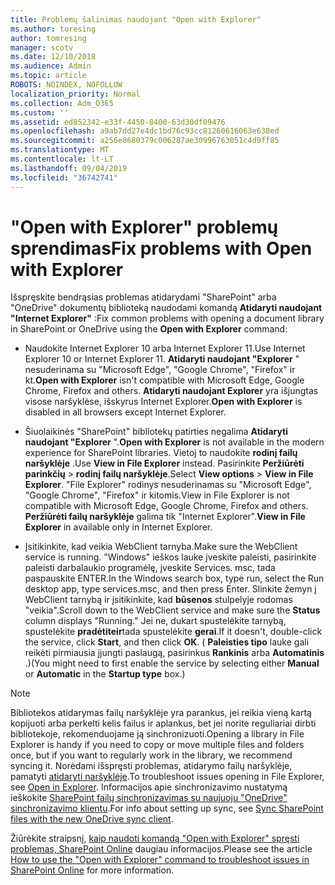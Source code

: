 ```yaml
---
title: Problemų šalinimas naudojant "Open with Explorer"
ms.author: toresing
author: tomresing
manager: scotv
ms.date: 12/10/2018
ms.audience: Admin
ms.topic: article
ROBOTS: NOINDEX, NOFOLLOW
localization_priority: Normal
ms.collection: Adm_O365
ms.custom: ''
ms.assetid: ed852342-e33f-4450-8400-63d30df09476
ms.openlocfilehash: a9ab7dd27e4dc1bd76c93cc81260616063e638ed
ms.sourcegitcommit: a256e8680379c006287ae30996763051c4d9ff85
ms.translationtype: MT
ms.contentlocale: lt-LT
ms.lasthandoff: 09/04/2019
ms.locfileid: "36742741"
---
```

# <a name="fix-problems-with-open-with-explorer"></a><span data-ttu-id="1e46f-102">"Open with Explorer" problemų sprendimas</span><span class="sxs-lookup"><span data-stu-id="1e46f-102">Fix problems with Open with Explorer</span></span>

<span data-ttu-id="1e46f-103">Išspręskite bendrąsias problemas atidarydami "SharePoint" arba "OneDrive" dokumentų biblioteką naudodami komandą **Atidaryti naudojant "Internet Explorer"** :</span><span class="sxs-lookup"><span data-stu-id="1e46f-103">Fix common problems with opening a document library in SharePoint or OneDrive using the **Open with Explorer** command:</span></span> 
  
- <span data-ttu-id="1e46f-104">Naudokite Internet Explorer 10 arba Internet Explorer 11.</span><span class="sxs-lookup"><span data-stu-id="1e46f-104">Use Internet Explorer 10 or Internet Explorer 11.</span></span> <span data-ttu-id="1e46f-105">**Atidaryti naudojant "Explorer** " nesuderinama su "Microsoft Edge", "Google Chrome", "Firefox" ir kt.</span><span class="sxs-lookup"><span data-stu-id="1e46f-105">**Open with Explorer** isn't compatible with Microsoft Edge, Google Chrome, Firefox and others.</span></span> <span data-ttu-id="1e46f-106">**Atidaryti naudojant Explorer** yra išjungtas visose naršyklėse, išskyrus Internet Explorer.</span><span class="sxs-lookup"><span data-stu-id="1e46f-106">**Open with Explorer** is disabled in all browsers except Internet Explorer.</span></span> 
    
- <span data-ttu-id="1e46f-107">Šiuolaikinės "SharePoint" bibliotekų patirties negalima **Atidaryti naudojant "Explorer** ".</span><span class="sxs-lookup"><span data-stu-id="1e46f-107">**Open with Explorer** is not available in the modern experience for SharePoint libraries.</span></span> <span data-ttu-id="1e46f-108">Vietoj to naudokite **rodinį failų naršyklėje** .</span><span class="sxs-lookup"><span data-stu-id="1e46f-108">Use **View in File Explorer** instead.</span></span> <span data-ttu-id="1e46f-109">Pasirinkite **Peržiūrėti parinkčių** \> **rodinį failų naršyklėje**.</span><span class="sxs-lookup"><span data-stu-id="1e46f-109">Select **View options** \> **View in File Explorer**.</span></span> <span data-ttu-id="1e46f-110">"File Explorer" rodinys nesuderinamas su "Microsoft Edge", "Google Chrome", "Firefox" ir kitomis.</span><span class="sxs-lookup"><span data-stu-id="1e46f-110">View in File Explorer is not compatible with Microsoft Edge, Google Chrome, Firefox and others.</span></span> <span data-ttu-id="1e46f-111">**Peržiūrėti failų naršyklėje** galima tik "Internet Explorer".</span><span class="sxs-lookup"><span data-stu-id="1e46f-111">**View in File Explorer** in available only in Internet Explorer.</span></span> 
    
- <span data-ttu-id="1e46f-112">Įsitikinkite, kad veikia WebClient tarnyba.</span><span class="sxs-lookup"><span data-stu-id="1e46f-112">Make sure the WebClient service is running.</span></span> <span data-ttu-id="1e46f-113">"Windows" ieškos lauke įveskite paleisti, pasirinkite paleisti darbalaukio programėlę, įveskite Services. msc, tada paspauskite ENTER.</span><span class="sxs-lookup"><span data-stu-id="1e46f-113">In the Windows search box, type run, select the Run desktop app, type services.msc, and then press Enter.</span></span> <span data-ttu-id="1e46f-114">Slinkite žemyn į WebClient tarnybą ir įsitikinkite, kad **būsenos** stulpelyje rodomas "veikia".</span><span class="sxs-lookup"><span data-stu-id="1e46f-114">Scroll down to the WebClient service and make sure the **Status** column displays "Running."</span></span> <span data-ttu-id="1e46f-115">Jei ne, dukart spustelėkite tarnybą, spustelėkite **pradėtiteir**tada spustelėkite **gerai**.</span><span class="sxs-lookup"><span data-stu-id="1e46f-115">If it doesn't, double-click the service, click **Start**, and then click **OK**.</span></span> <span data-ttu-id="1e46f-116">( **Paleisties tipo** lauke gali reikėti pirmiausia įjungti paslaugą, pasirinkus **Rankinis** arba **Automatinis** .)</span><span class="sxs-lookup"><span data-stu-id="1e46f-116">(You might need to first enable the service by selecting either **Manual** or **Automatic** in the **Startup type** box.)</span></span> 
    
> [!NOTE]
> <span data-ttu-id="1e46f-117">Bibliotekos atidarymas failų naršyklėje yra parankus, jei reikia vieną kartą kopijuoti arba perkelti kelis failus ir aplankus, bet jei norite reguliariai dirbti bibliotekoje, rekomenduojame ją sinchronizuoti.</span><span class="sxs-lookup"><span data-stu-id="1e46f-117">Opening a library in File Explorer is handy if you need to copy or move multiple files and folders once, but if you want to regularly work in the library, we recommend syncing it.</span></span> <span data-ttu-id="1e46f-118">Norėdami išspręsti problemas, atidarymo failų naršyklėje, pamatyti [atidaryti naršyklėje](https://go.microsoft.com/fwlink/?linkid=871665).</span><span class="sxs-lookup"><span data-stu-id="1e46f-118">To troubleshoot issues opening in File Explorer, see [Open in Explorer](https://go.microsoft.com/fwlink/?linkid=871665).</span></span> <span data-ttu-id="1e46f-119">Informacijos apie sinchronizavimo nustatymą ieškokite [SharePoint failų sinchronizavimas su naujuoju "OneDrive" sinchronizavimo klientu](https://go.microsoft.com/fwlink/?linkid=871666).</span><span class="sxs-lookup"><span data-stu-id="1e46f-119">For info about setting up sync, see [Sync SharePoint files with the new OneDrive sync client](https://go.microsoft.com/fwlink/?linkid=871666).</span></span>
  
<span data-ttu-id="1e46f-120">Žiūrėkite straipsnį, [kaip naudoti komandą "Open with Explorer" spręsti problemas, SharePoint Online](https://docs.microsoft.com/sharepoint/support/lists-and-libraries/troubleshoot-issues-using-open-with-explorer) daugiau informacijos.</span><span class="sxs-lookup"><span data-stu-id="1e46f-120">Please see the article [How to use the "Open with Explorer" command to troubleshoot issues in SharePoint Online](https://docs.microsoft.com/sharepoint/support/lists-and-libraries/troubleshoot-issues-using-open-with-explorer) for more information.</span></span> 
  

